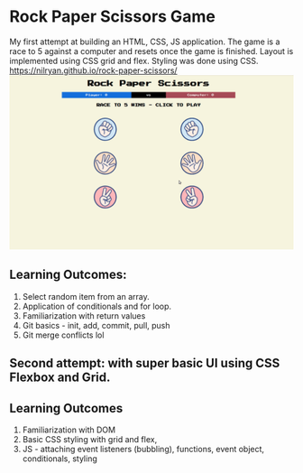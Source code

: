 # Rock Paper Scissors Game
My first attempt at building an HTML, CSS, JS application. The game is a race to 5 against a computer and resets once the game is finished. Layout is implemented using CSS grid and flex. Styling was done using CSS.
  https://nilryan.github.io/rock-paper-scissors/
  ![rock-paper-scissors demo](Demo.gif)
## Learning Outcomes:
  1. Select random item from an array.
  2. Application of conditionals and for loop.
  3. Familiarization with return values
  4. Git basics - init, add, commit, pull, push
  5. Git merge conflicts lol

## Second attempt: with super basic UI using CSS Flexbox and Grid.

## Learning Outcomes
  1. Familiarization with DOM
  2. Basic CSS styling with grid and flex, 
  3. JS - attaching event listeners (bubbling), functions, event object, conditionals, styling
